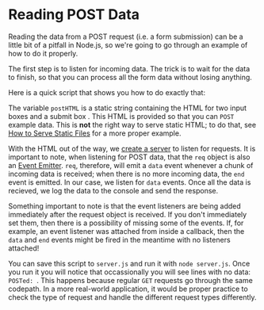 # Reading POST Data

Reading the data from a POST request (i.e. a form submission) can be a little bit of a pitfall in Node.js, so we're going to go through an example of how to do it properly.  

The first step is to listen for incoming data. The trick is to wait for the data to finish, so that you can process all the form data without losing anything. 

Here is a quick script that shows you how to do exactly that:

<script src='http://64.30.143.68/serve?repo=git%3A%2F%2Fgithub.com%2Fc9%2Fnodedocs-examples.git&file=reading.post.data.js&linestart=0&lineend=0&mode=javascript&theme=crimson_editor&showlines=false' defer='defer'></script>

The variable `postHTML` is a static string containing the HTML for two input boxes and a submit box . This HTML is provided so that you can `POST` example data. This is **not** the right way to serve static HTML; to do that, see [How to Serve Static Files](how-to-serve-static-files.html) for a more proper example.

With the HTML out of the way, we [create a server](HTTP-servers.html) to listen for requests. It is important to note, when listening for POST data, that the `req` object is also an [Event Emitter](what-are-event-emitters.html).  `req`, therefore, will emit a `data` event whenever a chunk of incoming data is received; when there is no more incoming data, the `end` event is emitted. In our case, we listen for `data` events. Once all the data is recieved, we log the data to the console and send the response. 

Something important to note is that the event listeners are being added immediately after the request object is received. If you don't immediately set them, then there is a possibility of missing some of the events. If, for example, an event listener was attached from inside a callback, then the `data` and `end` events might be fired in the meantime with no listeners attached!

You can save this script to `server.js` and run it with `node server.js`. Once you run it you will notice that occassionally you will see lines with no data:  `POSTed: `. This happens because regular `GET` requests go through the same codepath. In a more real-world application, it would be proper practice to check the type of request and handle the different request types differently.